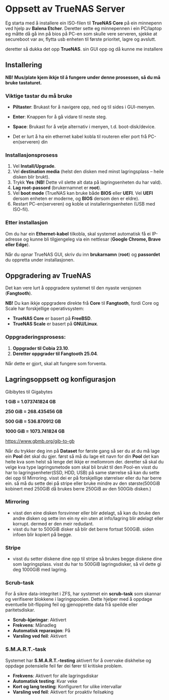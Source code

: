 # Oppsett av TrueNAS Server

Eg starta med å installere ein ISO-filen til **TrueNAS Core** på ein minnepenn ved hjelp av **Balena Etcher**. Deretter sette eg minnepennen i ein PC/laptop 
eg måtte då gå inn på bios på PC-en som skulle vere serveren, sjekke at secureboot var av, flytta usb enheten til første prioritet, lagre og avslutt.

deretter så dukka det opp **TrueNAS**. sin GUI opp og då kunne me installere


## Installering

**NB! Mus/plate kjem ikkje til å fungere under denne prosessen, så du må bruke tastaturet.**

### Viktige tastar du må bruke
- **Piltaster**: Brukast for å navigere opp, ned og til sides i GUI-menyen.
- **Enter**: Knappen for å gå vidare til neste steg.
- **Space**: Brukast for å velje alternativ i menyen, t.d. boot-disk/device.
 
- Det er lurt å ha ein ethernet kabel kobla til routeren eller port frå PC-en(serveren) din

### Installasjonsprosess
1. Vel **Install/Upgrade**.
2. Vel **destination media** (helst den disken med minst lagringsplass – heile disken blir brukt).
3. Trykk **Yes** (**NB!** Dette vil slette alt data på lagringsenheten du har vald).
4. **Lag root-passord** (brukernamnet er **root**).
5. Vel **boot mode** (TrueNAS kan bruke både **BIOS** eller **UEFI**. Vel **UEFI** dersom enheten er moderne, og **BIOS** dersom den er eldre).
6. Restart PC-en(serveren) og koble ut installeringsenheten (USB med ISO-fil).

### Etter installasjon
Om du har ein **Ethernet-kabel** tilkobla, skal systemet automatisk få ei IP-adresse og kunne bli tilgjengeleg via ein nettlesar (**Google Chrome, Brave eller Edge**).

Når du opnar TrueNAS GUI, skriv du inn **brukarnamn** (**root**) og **passordet** du oppretta under installasjonen.

## Oppgradering av TrueNAS
Det kan vere lurt å oppgradere systemet til den nyaste versjonen (**Fangtooth**). 

**NB!** Du kan ikkje oppgradere direkte frå **Core** til **Fangtooth**, fordi Core og Scale har forskjellige operativsystem:
- **TrueNAS Core** er basert på **FreeBSD**.
- **TrueNAS Scale** er basert på **GNU/Linux**.

### Oppgraderingsprosess:
1. **Oppgrader til Cobia 23.10**.
2. **Deretter oppgrader til Fangtooth 25.04**.

Når dette er gjort, skal alt fungere som forventa.

## Lagringsoppsett og konfigurasjon
Gibibytes til Gigabytes

**1 GiB = 1.073741824 GB** 

**250 GiB = 268.435456 GB**

**500 GiB = 536.870912 GB**

**1000 GiB = 1073.741824 GB**

https://www.gbmb.org/gib-to-gb

Når du trykker deg inn på **Dataset** for første gang så ser du at du må lage ein **Pool** det skal du gjer. først så må du lage eit navn for din **Pool** det kan heite kva som helst så lenge det ikkje er mellomrom der. deretter så skal du velge kva type lagringsmetode som skal bli brukt til den Pool-en visst du har to lagringsenheter(SSD, HDD, USB) på same størrelse så kan du sette dei opp til Mirroring. visst dei er på forskjellige størrelser eller du har berre ein. så må du sette dei på stripe eller bruke mindre av den største(500GiB kobinert med 250GiB då brukes berre 250GiB av den 500Gib disken.) 

### Mirroring
- visst den eine disken forsvinner eller blir ødelagt, så kan du bruke den andre disken og sette inn ein ny ein uten at info/lagring blir ødelagt eller korrupt. dermed er den meir redudant.
- visst du har to 500GiB disker så blir det berre fortsat 500GiB. siden infoen blir kopiert på begge.

### Stripe
- visst du setter diskene dine opp til stripe så brukes begge diskene dine som lagringsplass. visst du har to 500GiB lagringsdisker, så vil dette gi deg 1000GiB med lagring. 
 
### Scrub-task
For å sikre data-integritet i ZFS, har systemet ein **scrub-task** som skannar og verifiserer blokkene i lagringspoolen. Dette hjelper med å oppdage eventuelle bit-flipping feil og gjenopprette data frå speilde eller paritetsdiskar.

- **Scrub-kjøringar**: Aktivert
- **Frekvens**: Månadleg
- **Automatisk reparasjon**: På
- **Varsling ved feil**: Aktivert

### S.M.A.R.T.-task
Systemet har **S.M.A.R.T.-testing** aktivert for å overvake diskhelse og oppdage potensielle feil før dei fører til kritiske problem.

- **Frekvens**: Aktivert for alle lagringsdiskar
- **Automatisk testing**: Kvar veke 
- **Kort og lang testing**: Konfigurert for ulike intervallar
- **Varsling ved feil**: Aktivert for proaktiv feilsøking